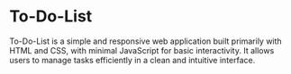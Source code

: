 # To-Do-List
To-Do-List is a simple and responsive web application built primarily with HTML and CSS, with minimal JavaScript for basic interactivity. It allows users to manage tasks efficiently in a clean and intuitive interface.
